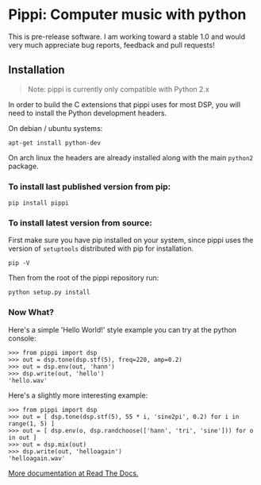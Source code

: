 # Pippi: Computer music with python

This is pre-release software. I am working toward a stable 1.0 and would very much appreciate bug reports, feedback and pull requests!

## Installation

> Note: pippi is currently only compatible with Python 2.x

In order to build the C extensions that pippi uses for most DSP, you will need to install the Python development headers.

On debian / ubuntu systems:

    apt-get install python-dev

On arch linux the headers are already installed along with the main `python2` package.

### To install last published version from pip:

    pip install pippi

### To install latest version from source:

First make sure you have pip installed on your system, since pippi uses the version of `setuptools` distributed with pip for installation.

    pip -V

Then from the root of the pippi repository run:
    
    python setup.py install


### Now What?

Here's a simple 'Hello World!' style example you can try at the python console:

    >>> from pippi import dsp
    >>> out = dsp.tone(dsp.stf(5), freq=220, amp=0.2)
    >>> out = dsp.env(out, 'hann')
    >>> dsp.write(out, 'hello')
    'hello.wav'

Here's a slightly more interesting example:

    >>> from pippi import dsp
    >>> out = [ dsp.tone(dsp.stf(5), 55 * i, 'sine2pi', 0.2) for i in range(1, 5) ]
    >>> out = [ dsp.env(o, dsp.randchoose(['hann', 'tri', 'sine'])) for o in out ]
    >>> out = dsp.mix(out)
    >>> dsp.write(out, 'helloagain')
    'helloagain.wav'

[More documentation at Read The Docs.](http://pippi.readthedocs.org)

